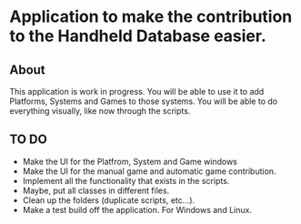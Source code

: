 # Application to make the contribution to the Handheld Database easier.

## About
This application is work in progress. You will be able to use it to add Platforms, Systems and Games to those systems. You will be able to do everything visually, like now through the scripts.

## TO DO
- Make the UI for the Platfrom, System and Game windows
- Make the UI for the manual game and automatic game contribution.
- Implement all the functionality that exists in the scripts.
- Maybe, put all classes in different files.
- Clean up the folders (duplicate scripts, etc...).
- Make a test build off the application. For Windows and Linux.